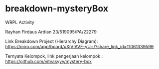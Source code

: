 # breakdown-mysteryBox
WRPL Activity 

Rayhan Firdaus Ardian
23/519095/PA/22279

Link Breakdown Project (Hierarchy Diagram): https://miro.com/app/board/uXjVIAVE-yU=/?share_link_id=11061339599 

Ternyata Kelompok, link pengerjaan kelompok : 
https://github.com/vityasyyy/mystery-box 
